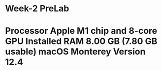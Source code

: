 <h1> Week-2 PreLab <h1/>
Processor	Apple M1 chip and 8-core GPU
Installed RAM	8.00 GB (7.80 GB usable)
macOS Monterey
Version	12.4
